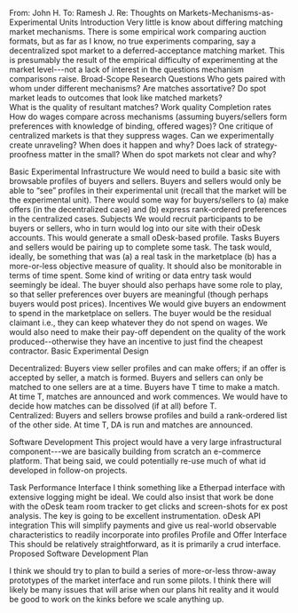 From: John H. 
To: Ramesh J. 
Re: Thoughts on Markets-Mechanisms-as-Experimental Units 
Introduction 
Very little is know about differing matching market mechanisms. There is some empirical work comparing auction formats, but as far as I know, no true experiments comparing, say a decentralized spot market to a deferred-acceptance matching market. This is presumably the result of the empirical difficulty of experimenting at the market level---not a lack of interest in the questions mechanism comparisons raise.
Broad-Scope Research Questions
Who gets paired with whom under different mechanisms? Are matches assortative? Do spot market leads to outcomes that look like matched markets?  
What is the quality of resultant matches? 
Work quality
Completion rates 
How do wages compare across mechanisms (assuming buyers/sellers form preferences with knowledge of binding, offered wages)? One critique of centralized markets is that they suppress wages. 
Can we experimentally create unraveling? When does it happen and why? 
Does lack of strategy-proofness matter in the small?
When do spot markets not clear and why?  

Basic Experimental Infrastructure
We  would need to build a basic site with browsable profiles of buyers and sellers. Buyers and sellers would only be able to “see” profiles in their experimental unit (recall that the market will be the experimental unit). There would some way for buyers/sellers to (a) make offers (in the decentralized case) and (b) express rank-ordered preferences in the centralized cases. 
Subjects 
We would recruit participants to be buyers or sellers, who in turn would log into our site with their oDesk accounts. This would generate a small oDesk-based profile. 
Tasks 
Buyers and sellers would be pairing up to complete some task. The task would, ideally, be something that was (a) a real task in the marketplace (b) has a more-or-less objective measure of quality. It should also be monitorable in terms of time spent. Some kind of writing or data entry task would seemingly be ideal. The buyer should also perhaps have some role to play, so that seller preferences over buyers are meaningful (though perhaps buyers would post prices). 
Incentives 
We would give buyers an endowment to spend in the marketplace on sellers. The buyer would be the residual claimant i.e., they can keep whatever they do not spend on wages. We would also need to make their pay-off dependent on the quality of the work produced--otherwise they have an incentive to just find the cheapest contractor. 
Basic Experimental Design 

Decentralized: Buyers view seller profiles and can make offers; if an offer is accepted by seller, a match is formed. Buyers and sellers can only be matched to one sellers are at a time. Buyers have T time to make a match. At time T, matches are announced and work commences. We would have to decide how matches can be dissolved (if at all) before T.   
Centralized: Buyers and sellers browse profiles and build a rank-ordered list of the other side. At time T, DA is run and matches are announced. 

Software Development 
This project would have a very large infrastructural component---we are basically building from scratch an e-commerce platform. That being said, we could potentially re-use much of what id developed in follow-on projects. 

Task Performance Interface 
I think something like a Etherpad interface with extensive logging might be ideal. We could also insist that work be done with the oDesk team room tracker to get clicks and screen-shots for ex post analysis. The key is going to be excellent instrumentation. 
oDesk API integration 
This will simplify payments and give us real-world observable characteristics to readily incorporate into profiles 
Profile and Offer Interface 
This should be relatively straightforward, as it is primarily a crud interface. 
Proposed Software Development Plan  

I think we should try to plan to build a series of more-or-less throw-away prototypes of the market interface and run some pilots. I think there will likely be many issues that will arise when our plans hit reality and it would be good to work on the kinks before we scale anything up.  
